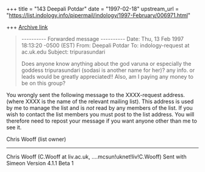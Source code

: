 +++
title = "143 Deepali Potdar"
date = "1997-02-18"
upstream_url = "https://list.indology.info/pipermail/indology/1997-February/006971.html"

+++
[Archive link](https://list.indology.info/pipermail/indology/1997-February/006971.html)


> 
> ---------- Forwarded message ----------
> Date: Thu, 13 Feb 1997 18:13:20 -0500 (EST)
> From: Deepali Potdar <deepali at umich.edu>
> To: indology-request at ac.uk.edu
> Subject: tripurasundari
> 
> Does anyone know anything about the god varuna or especially the goddess
> tripurasundari (sodasi is another name for her)?  any info. or leads would
> be greatly appreciated!!  Also, am I paying any money to be on this group?
> 
> 
You wrongly sent the following message to the XXXX-request address.
(where XXXX is the name of the relevant mailing list). This address is
used by me to manage the list and is *not* read by any members of the
list. If you wish to contact the list members you must post to the list
address. You will therefore need to repost your message if you want
anyone other than me to see it.

Chris Wooff (list owner)


------------------------------------------------------------
Chris Wooff (C.Wooff at liv.ac.uk, ....mcsun!uknet!liv!C.Wooff)
Sent with Simeon Version 4.1.1 Beta 1







